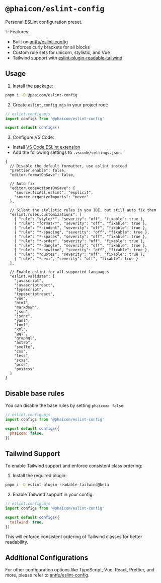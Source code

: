 # `@phaicom/eslint-config`

Personal ESLint configuration preset.

✨ Features:
- Built on [antfu/eslint-config](https://github.com/antfu/eslint-config)
- Enforces curly brackets for all blocks
- Custom rule sets for unicorn, stylistic, and Vue
- Tailwind support with [eslint-plugin-readable-tailwind](https://github.com/schoero/eslint-plugin-readable-tailwind)

## Usage

1. Install the package:
```bash
pnpm i -D @phaicom/eslint-config
```

2. Create `eslint.config.mjs` in your project root:
```js
// eslint.config.mjs
import configs from '@phaicom/eslint-config'

export default configs()
```

3. Configure VS Code:
  - Install [VS Code ESLint extension](https://marketplace.visualstudio.com/items?itemName=dbaeumer.vscode-eslint)
  - Add the following settings to `.vscode/settings.json`:

```jsonc
{
  // Disable the default formatter, use eslint instead
  "prettier.enable": false,
  "editor.formatOnSave": false,

  // Auto fix
  "editor.codeActionsOnSave": {
    "source.fixAll.eslint": "explicit",
    "source.organizeImports": "never"
  },

  // Silent the stylistic rules in you IDE, but still auto fix them
  "eslint.rules.customizations": [
    { "rule": "style/*", "severity": "off", "fixable": true },
    { "rule": "format/*", "severity": "off", "fixable": true },
    { "rule": "*-indent", "severity": "off", "fixable": true },
    { "rule": "*-spacing", "severity": "off", "fixable": true },
    { "rule": "*-spaces", "severity": "off", "fixable": true },
    { "rule": "*-order", "severity": "off", "fixable": true },
    { "rule": "*-dangle", "severity": "off", "fixable": true },
    { "rule": "*-newline", "severity": "off", "fixable": true },
    { "rule": "*quotes", "severity": "off", "fixable": true },
    { "rule": "*semi", "severity": "off", "fixable": true }
  ],

  // Enable eslint for all supported languages
  "eslint.validate": [
    "javascript",
    "javascriptreact",
    "typescript",
    "typescriptreact",
    "vue",
    "html",
    "markdown",
    "json",
    "jsonc",
    "yaml",
    "toml",
    "xml",
    "gql",
    "graphql",
    "astro",
    "svelte",
    "css",
    "less",
    "scss",
    "pcss",
    "postcss"
  ]
}
```

## Disable base rules
You can disable the base rules by setting `phaicom: false`:

```js
// eslint.config.mjs
import configs from '@phaicom/eslint-config'

export default configs({
  phaicom: false,
})
```

## Tailwind Support
To enable Tailwind support and enforce consistent class ordering:

1. Install the required plugin:
```bash
pnpm i -D eslint-plugin-readable-tailwind@beta
```

2. Enable Tailwind support in your config:
```js
// eslint.config.mjs
import configs from '@phaicom/eslint-config'

export default configs({
  tailwind: true,
})
```

This will enforce consistent ordering of Tailwind classes for better readability.
## Additional Configurations

For other configuration options like TypeScript, Vue, React, Prettier, and more, please refer to [antfu/eslint-config](https://github.com/antfu/eslint-config).
